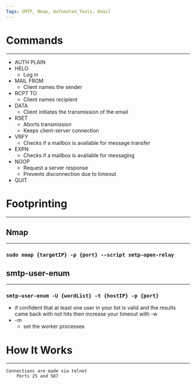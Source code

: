 ```yaml
---
Tags: SMTP, Nmap, Automated_Tools, Email
---
```

# Commands
***
- AUTH PLAIN
- HELO
	- Log in
- MAIL FROM
	- Client names the sender
- RCPT TO
	- Client names recipient
- DATA
	- Client initiates the transmission of the email
- RSET
	- Aborts transmission
	- Keeps client-server connection
- VRFY
	- Checks if a mailbox is available for message transfer
- EXPN
	- Checks if a mailbox is available for messaging
- NOOP
	- Request a server response
	- Prevents disconnection due to timeout
- QUIT

# Footprinting
***
## Nmap
***
### `sudo nmap {targetIP} -p {port} --script smtp-open-relay`
## smtp-user-enum
***
### `smtp-user-enum -U {wordList} -t {hostIP} -p {port}`
- if confident that at least one user in your list is valid and the results came back with not hits then increase your timeout with -w
- -m
	- set the worker processes
# How It Works
***
	Connections are made via telnet
		Ports 25 and 587